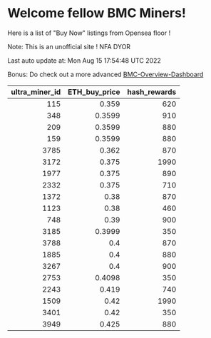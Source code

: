 # Welcome fellow BMC Miners!
Here is a list of "Buy Now" listings from Opensea floor !

Note: This is an unofficial site ! NFA DYOR

Last auto update at: Mon Aug 15 17:54:48 UTC 2022

Bonus: Do check out a more advanced [BMC-Overview-Dashboard](https://dune.com/defifunk/BMC-Overview-Dashboard)


|   ultra_miner_id |   ETH_buy_price |   hash_rewards |
|-----------------:|----------------:|---------------:|
|              115 |          0.359  |            620 |
|              348 |          0.3599 |            910 |
|              209 |          0.3599 |            880 |
|              159 |          0.3599 |            880 |
|             3785 |          0.362  |            870 |
|             3172 |          0.375  |           1990 |
|             1977 |          0.375  |            890 |
|             2332 |          0.375  |            710 |
|             1372 |          0.38   |            870 |
|             1123 |          0.38   |            460 |
|              748 |          0.39   |            900 |
|             3185 |          0.3999 |            350 |
|             3788 |          0.4    |            870 |
|             1885 |          0.4    |            880 |
|             3267 |          0.4    |            900 |
|             2753 |          0.4098 |            350 |
|             2243 |          0.419  |            740 |
|             1509 |          0.42   |           1990 |
|             3401 |          0.42   |            350 |
|             3949 |          0.425  |            880 |